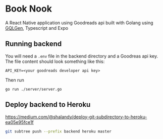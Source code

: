 
# Book Nook

A React Native application using Goodreads api built with Golang using [GQLGen](https://github.com/99designs/gqlgen), Typescript and Expo



## Running backend

You will need a `.env` file in the backend directory and a Goodreas api key. The file content should look something like this:

```
API_KEY=<your goodreads developer api key>
```

Then run 
```
go run ./server/server.go
```


## Deploy backend to Heroku

https://medium.com/@shalandy/deploy-git-subdirectory-to-heroku-ea05e95fce1f

```bash
git subtree push --prefix backend heroku master
```


